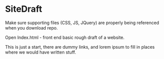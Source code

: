 # SiteDraft

Make sure supporting files (CSS, JS, JQuery) are properly being referenced when you download repo.

Open Index.html - front end basic rough draft of a website.

This is just a start, there are dummy links, and lorem ipsum to fill in places where we would have written stuff.


